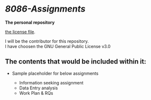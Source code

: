 # _8086-Assignments_

**The personal repository**

[the license file](https://github.com/ranjithae/8086-Assignments/blob/master/LICENSE).  

I will be the contributor for this repository.  
I have choosen the GNU General Public License v3.0

## The contents that would be included within it:
* Sample placeholder for below assignments
  
  * Information seeking assignment
  * Data Entry analysis
  * Work Plan & RQs
